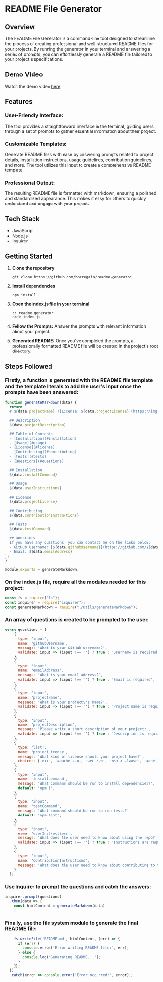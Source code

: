 # README File Generator

## Overview

The README File Generator is a command-line tool designed to streamline the process of creating professional and well-structured README files for your projects. By running the generator in your terminal and answering a series of prompts, you can effortlessly generate a README file tailored to your project's specifications.

## Demo Video

Watch the demo video [here](https://drive.google.com/file/d/1qIxdUSl03gTUbclC1HSiLUf66HlIJ7MR/view?usp=drive_link).

## Features

### User-Friendly Interface:
The tool provides a straightforward interface in the terminal, guiding users through a set of prompts to gather essential information about their project.

### Customizable Templates:
Generate README files with ease by answering prompts related to project details, installation instructions, usage guidelines, contribution guidelines, and more. The tool utilizes this input to create a comprehensive README template.

### Professional Output:
The resulting README file is formatted with markdown, ensuring a polished and standardized appearance. This makes it easy for others to quickly understand and engage with your project.

## Tech Stack
- JavaScript
- Node.js
- Inquirer

## Getting Started

1. **Clone the repository**
    ```console
    git clone https://github.com/borregaio/readme-generator
    ```

2. **Install dependencies**
    ```console
    npm install
    ```

3. **Open the index.js file in your terminal**
    ```console
    cd readme-generator
    node index.js
    ```

4. **Follow the Prompts:**
    Answer the prompts with relevant information about your project.

5. **Generated README:**
    Once you've completed the prompts, a professionally formatted README file will be created in the project's root directory.


## Steps Followed

### Firstly, a function is generated with the README file template and the template literals to add the user's input once the prompts have been answered:
```javascript
function generateMarkdown(data) {
  return `
  # ${data.projectName} ![License: ${data.projectLicense}](https://img.shields.io/badge/License-${data.projectLicense.replace(/\s+/g, '_')}-blue)

  ## Description
  ${data.projectDescription}
  
  ## Table of Contents
  - [Installation](#installation)
  - [Usage](#usage)
  - [License](#license)
  - [Contributing](#contributing)
  - [Tests](#tests)
  - [Questions](#questions)
  
  ## Installation
  ${data.installCommand}
  
  ## Usage
  ${data.userInstructions}
  
  ## License
  ${data.projectLicense}
  
  ## Contributing
  ${data.contributionInstructions}
  
  ## Tests
  ${data.testCommand}
  
  ## Questions
  If you have any questions, you can contact me on the links below:
  - GitHub Username: [${data.githubUsername}](https://github.com/${data.githubUsername})
  - Email: ${data.emailAddress}
`;
}

module.exports = generateMarkdown;
```

### On the index.js file, require all the modules needed for this project:
```javascript
const fs = require("fs");
const inquirer = require("inquirer");
const generateMarkdown = require("./utils/generateMarkdown");
```

### An array of questions is created to be prompted to the user:
```javascript
const questions = [
    {
      type: 'input',
      name: 'githubUsername',
      message: 'What is your GitHub username?',
      validate: input => (input !== '') ? true : 'Username is required',
    },
    {
      type: 'input',
      name: 'emailAddress',
      message: 'What is your email address?',
      validate: input => (input !== '') ? true : 'Email is required',
    },
    {
      type: 'input',
      name: 'projectName',
      message: 'What is your project\'s name?',
      validate: input => (input !== '') ? true : 'Project name is required',
    },
    {
      type: 'input',
      name: 'projectDescription',
      message: 'Please write a short description of your project:',
      validate: input => (input !== '') ? true : 'Description is required',
    },
    {
      type: 'list',
      name: 'projectLicense',
      message: 'What kind of license should your project have?',
      choices: ['MIT', 'Apache 2.0', 'GPL 3.0', 'BSD 3-Clause', 'None'],
    },
    {
      type: 'input',
      name: 'installCommand',
      message: 'What command should be run to install dependencies?',
      default: 'npm i',
    },
    {
      type: 'input',
      name: 'testCommand',
      message: 'What command should be run to run tests?',
      default: 'npm test',
    },
    {
      type: 'input',
      name: 'userInstructions',
      message: 'What does the user need to know about using the repo?',
      validate: input => (input !== '') ? true : 'Instructions are required',
    },
    {
      type: 'input',
      name: 'contributionInstructions',
      message: 'What does the user need to know about contributing to the repo?',
    }
  ];
```

### Use Inquirer to prompt the questions and catch the answers:
```javascript
inquirer.prompt(questions)
  .then(data => {
    const htmlContent = generateMarkdown(data)
    ;
```

### Finally, use the file system module to generate the final README file:
```javascript
    fs.writeFile('README.md', htmlContent, (err) => {
      if (err) {
        console.error('Error writing README file:', err);
      } else {
        console.log('Generating README...');
      }
    });
  })
  .catch(error => console.error('Error occurred:', error));
```